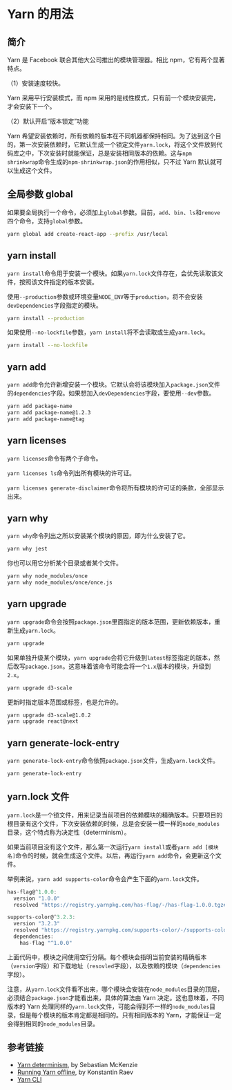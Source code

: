 # Yarn 的用法

## 简介

Yarn 是 Facebook 联合其他大公司推出的模块管理器。相比 npm，它有两个显著特点。

（1）安装速度较快。

Yarn 采用平行安装模式，而 npm 采用的是线性模式，只有前一个模块安装完，才会安装下一个。

（2）默认开启“版本锁定”功能

Yarn 希望安装依赖时，所有依赖的版本在不同机器都保持相同。为了达到这个目的，第一次安装依赖时，它默认生成一个锁定文件`yarn.lock`，将这个文件放到代码库之中，下次安装时就能保证，总是安装相同版本的依赖。这与`npm shrinkwrap`命令生成的`npm-shrinkwrap.json`的作用相似，只不过 Yarn 默认就可以生成这个文件。

## 全局参数 global

如果要全局执行一个命令，必须加上`global`参数。目前，`add`、`bin`、`ls`和`remove`四个命令，支持`global`参数。

```bash
yarn global add create-react-app --prefix /usr/local
```

## yarn install

`yarn install`命令用于安装一个模块。如果`yarn.lock`文件存在，会优先读取该文件，按照该文件指定的版本安装。

使用`--production`参数或环境变量`NODE_ENV`等于`production`，将不会安装`devDependencies`字段指定的模块。

```bash
yarn install --production
```

如果使用`--no-lockfile`参数，`yarn install`将不会读取或生成`yarn.lock`。

```bash
yarn install --no-lockfile
```

## yarn add

`yarn add`命令允许新增安装一个模块。它默认会将该模块加入`package.json`文件的`dependencies`字段。如果想加入`devDependencies`字段，要使用`--dev`参数。

```bash
yarn add package-name
yarn add package-name@1.2.3
yarn add package-name@tag
```

## yarn licenses

`yarn licenses`命令有两个子命令。

`yarn licenses ls`命令列出所有模块的许可证。

`yarn licenses generate-disclaimer`命令将所有模块的许可证的条款，全部显示出来。

## yarn why

`yarn why`命令列出之所以安装某个模块的原因，即为什么安装了它。

```bash
yarn why jest
```

你也可以用它分析某个目录或者某个文件。

```bash
yarn why node_modules/once
yarn why node_modules/once/once.js
```

## yarn upgrade

`yarn upgrade`命令会按照`package.json`里面指定的版本范围，更新依赖版本，重新生成`yarn.lock`。

```bash
yarn upgrade
```

如果单独升级某个模块，`yarn upgrade`会将它升级到`latest`标签指定的版本，然后改写`package.json`。这意味着该命令可能会将一个`1.x`版本的模块，升级到`2.x`。

```bash
yarn upgrade d3-scale
```

更新时指定版本范围或标签，也是允许的。

```bash
yarn upgrade d3-scale@1.0.2
yarn upgrade react@next
```

## yarn generate-lock-entry

`yarn generate-lock-entry`命令依照`package.json`文件，生成`yarn.lock`文件。

```bash
yarn generate-lock-entry
```

## yarn.lock 文件

`yarn.lock`是一个锁文件，用来记录当前项目的依赖模块的精确版本。只要项目的根目录有这个文件，下次安装依赖的时候，总是会安装一模一样的`node_modules`目录，这个特点称为决定性（determinism）。

如果当前项目没有这个文件，那么第一次运行`yarn install`或者`yarn add [模块名]`命令的时候，就会生成这个文件。以后，再运行`yarn add`命令，会更新这个文件。

举例来说，`yarn add supports-color`命令会产生下面的`yarn.lock`文件。

```javascript
has-flag@^1.0.0:
  version "1.0.0"
  resolved "https://registry.yarnpkg.com/has-flag/-/has-flag-1.0.0.tgz#9d9e793165ce017a00f00418c43f942a7b1d11fa"

supports-color@^3.2.3:
  version "3.2.3"
  resolved "https://registry.yarnpkg.com/supports-color/-/supports-color-3.2.3.tgz#65ac0504b3954171d8a64946b2ae3cbb8a5f54f6"
  dependencies:
    has-flag "^1.0.0"
```

上面代码中，模块之间使用空行分隔。每个模块会指明当前安装的精确版本（`version`字段）和下载地址（`resovled`字段），以及依赖的模块（`dependencies`字段）。

注意，从`yarn.lock`文件看不出来，哪个模块会安装在`node_modules`目录的顶层，必须结合`package.json`才能看出来，具体的算法由 Yarn 决定。这也意味着，不同版本的 Yarn 处理同样的`yarn.lock`文件，可能会得到不一样的`node_modules`目录，但是每个模块的版本肯定都是相同的。只有相同版本的 Yarn，才能保证一定会得到相同的`node_modules`目录。

## 参考链接

- [Yarn determinism](https://yarnpkg.com/blog/2017/05/31/determinism/), by Sebastian McKenzie
- [Running Yarn offline](https://yarnpkg.com/blog/2016/11/24/offline-mirror/), by Konstantin Raev
- [Yarn CLI](https://yarnpkg.com/zh-Hans/docs/cli/)
